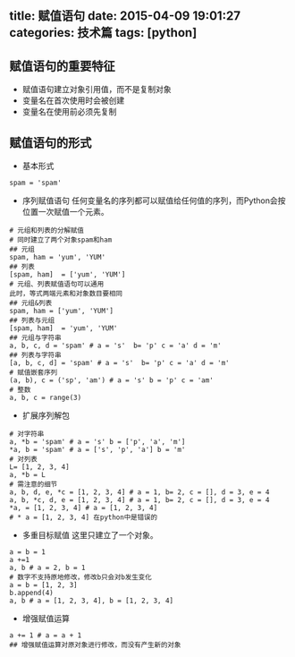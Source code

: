title: 赋值语句
date: 2015-04-09 19:01:27
categories: 技术篇
tags: [python]
---
## 赋值语句的重要特征
* 赋值语句建立对象引用值，而不是复制对象
* 变量名在首次使用时会被创建
* 变量名在使用前必须先复制<!--more-->

## 赋值语句的形式
* 基本形式
```
spam = 'spam'
```
* 序列赋值语句
任何变量名的序列都可以赋值给任何值的序列，而Python会按位置一次赋值一个元素。
```
# 元组和列表的分解赋值
# 同时建立了两个对象spam和ham
## 元组
spam, ham = 'yum', 'YUM'
## 列表
[spam, ham]  = ['yum', 'YUM']
# 元组、列表赋值语句可以通用
此时，等式两端元素和对象数目要相同
## 元组&列表
spam, ham = ['yum', 'YUM']
## 列表与元组
[spam, ham]  = 'yum', 'YUM'
## 元组与字符串 
a, b, c, d = 'spam' # a = 's'  b= 'p' c = 'a' d = 'm'
## 列表与字符串 
[a, b, c, d] = 'spam' # a = 's'  b= 'p' c = 'a' d = 'm'
# 赋值嵌套序列
(a, b), c = ('sp', 'am') # a = 's' b = 'p' c = 'am'
# 整数
a, b, c = range(3) 
```
* 扩展序列解包
```
# 对字符串
a, *b = 'spam' # a = 's' b = ['p', 'a', 'm']
*a, b = 'spam' # a = ['s', 'p', 'a'] b = 'm'
# 对列表
L= [1, 2, 3, 4]
a, *b = L
# 需注意的细节
a, b, d, e, *c = [1, 2, 3, 4] # a = 1, b= 2, c = [], d = 3, e = 4 
a, b, *c, d, e = [1, 2, 3, 4] # a = 1, b= 2, c = [], d = 3, e = 4
*a, = [1, 2, 3, 4] # a = [1, 2, 3, 4]
# * a = [1, 2, 3, 4] 在python中是错误的
```
* 多重目标赋值
这里只建立了一个对象。
```
a = b = 1
a +=1
a, b # a = 2, b = 1
# 数字不支持原地修改，修改b只会对b发生变化 
a = b = [1, 2, 3]
b.append(4)
a, b # a = [1, 2, 3, 4], b = [1, 2, 3, 4]
```
* 增强赋值运算
```
a += 1 # a = a + 1
## 增强赋值运算对原对象进行修改，而没有产生新的对象
```
